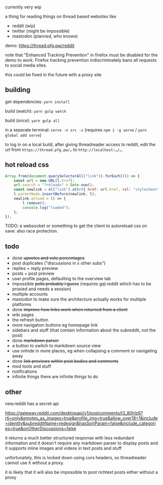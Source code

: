 currently very wip

a thing for reading things on thread based websites like

-   reddit (wip)
-   twitter (might be impossible)
-   mastodon (planned, who knows)

demo: https://thread.pfg.pw/reddit

note that "Enhanced Tracking Prevention" in firefox must be disabled for the demo to
work. Firefox tracking prevention indiscriminately bans all requests to social media
sites.

this could be fixed in the future with a proxy site

## building

get dependencies: `yarn install`

build (watch): `yarn gulp watch`

build (once): `yarn gulp all`

in a seperate terminal: `serve -n src -s` (requires `npm i -g serve` / `yarn global add serve`)

to log in on a local build, after giving threadreader access to reddit, edit the url from `https://thread.pfg.pw/…` to `http://localhost:…/…`.

## hot reload css

```js
Array.from(document.querySelectorAll("link")).forEach((l) => {
    const url = new URL(l.href);
    url.search = "?reload=" + Date.now();
    const newlink = el("link").attr({ href: url.href, rel: "stylesheet" });
    l.parentNode.insertBefore(newlink, l);
    newlink.onload = () => {
        l.remove();
        console.log("loaded");
    };
});
```

TODO: a websocket or something to get the client to autoreload css on save. also race protection.

## todo

-   done ~~upvotes and vote percentages~~
-   post duplicates ("discussions in x other subs")
-   replies + reply preview
-   posts + post preview
-   user profile pages, defaulting to the overview tab
-   impossible ~~polls probably I guess~~ (requires gql.reddit which has to be proxied and needs a session)
-   multiple accounts
-   mastodon to make sure the architecture actually works for multiple platforms
-   done ~~improve how links work when returned from a client~~
-   wiki pages
-   the refresh button
-   more navigation buttons eg homepage link
-   sidebars and stuff (that contain information about the subreddit, not the post)
-   done ~~markdown parser~~
-   a button to switch to markdown source view
-   use onhide in more places, eg when collapsing a comment or navigating away
-   done ~~link previews within post bodies and comments~~
-   mod tools and stuff
-   notifications
-   infinite things there are infinite things to do

## other

new.reddit has a secret api

https://gateway.reddit.com/desktopapi/v1/postcomments/t3_80hlz6?rtj=only&emotes_as_images=true&profile_img=true&allow_over18=1&include=identity&subredditName=redesign&hasSortParam=false&include_categories=true&onOtherDiscussions=false

it returns a much better structured response with less redundant information and it doesn't require any markdown parser to display posts and it supports inline images and videos in text posts and stuff

unfortunately, this is locked down using cors headers, so threadreader cannot use it without a proxy.

it is likely that it will also be impossible to post richtext posts either without a proxy
